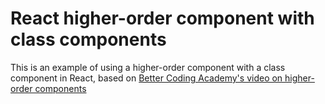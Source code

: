 # React higher-order component with class components

This is an example of using a higher-order component with a class component in React, based on [Better Coding Academy's video on higher-order components](https://youtu.be/JZcKgeulFM0) 